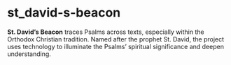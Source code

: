 # st_david-s-beacon
**St. David’s Beacon** traces Psalms across texts, especially within the Orthodox Christian tradition. Named after the prophet St. David, the project uses technology to illuminate the Psalms’ spiritual significance and deepen understanding.
